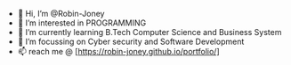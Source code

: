 - 👋 Hi, I’m @Robin-Joney
- 👀 I’m interested in PROGRAMMING
- 🌱 I’m currently learning B.Tech Computer Science and Business System
- 💞️ I’m focussing on Cyber security and Software Development
- 📫 reach me @ [https://robin-joney.github.io/portfolio/]
<!---
Robin-Joney/Robin-Joney is a ✨ special ✨ repository because its `README.md` (this file) appears on your GitHub profile.
You can click the Preview link to take a look at your changes.
--->
